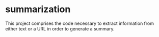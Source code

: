 # summarization
 This project comprises the code necessary to extract information from either text or a URL in order to generate a summary.
